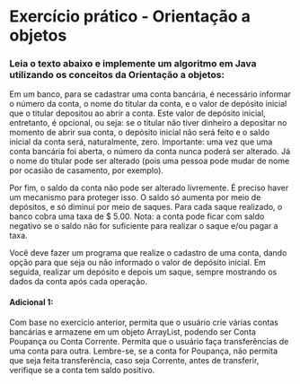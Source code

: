 # Exercício prático - Orientação a objetos

### Leia o texto abaixo e implemente um algoritmo em Java utilizando os conceitos da Orientação a objetos:

<p>
Em um banco, para se cadastrar uma conta bancária, é necessário informar o número da conta, o nome do titular da conta, e o valor de depósito inicial que o titular depositou ao abrir a conta. Este valor de depósito inicial, entretanto, é opcional, ou seja: se o titular não tiver dinheiro a depositar no momento de abrir sua conta, o depósito inicial não será feito e o saldo inicial da conta será, naturalmente, zero. Importante: uma vez que uma conta bancária foi aberta, o número da conta nunca poderá ser alterado. Já o nome do titular pode ser alterado (pois uma pessoa pode mudar de nome por ocasião de casamento, por exemplo).
</p>

<p>
Por fim, o saldo da conta não pode ser alterado livremente. É preciso haver um mecanismo para proteger isso. O saldo só aumenta por meio de depósitos, e só diminui por meio de saques. Para cada saque realizado, o banco cobra uma taxa de $ 5.00. Nota: a conta pode ficar com saldo negativo se o saldo não for suficiente para realizar o saque e/ou pagar a taxa.
</p>

<p>
Você deve fazer um programa que realize o cadastro de uma conta, dando opção para que seja ou não informado o valor de depósito inicial. Em seguida, realizar um depósito e depois um saque, sempre mostrando os dados da conta após cada operação.
</p>

#### Adicional 1:
<p>
Com base no exercício anterior, permita que o usuário crie várias contas bancárias e armazene em um objeto ArrayList, podendo ser Conta Poupança ou Conta Corrente. Permita que o usuário faça transferências de uma conta para outra. Lembre-se, se a conta for Poupança, não permita que seja feita transferência, caso seja Corrente, antes de transferir, verifique se a conta tem saldo positivo.
</p>